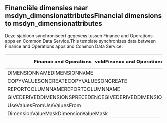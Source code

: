 ## <a name="financial-dimensions-to-msdyn_dimensionattributes"></a><span data-ttu-id="b8873-101">Financiële dimensies naar msdyn_dimensionattributes</span><span class="sxs-lookup"><span data-stu-id="b8873-101">Financial dimensions to msdyn_dimensionattributes</span></span>

<span data-ttu-id="b8873-102">Deze sjabloon synchroniseert gegevens tussen Finance and Operations-apps en Common Data Service.</span><span class="sxs-lookup"><span data-stu-id="b8873-102">This template synchronizes data between Finance and Operations apps and Common Data Service.</span></span>

<span data-ttu-id="b8873-103">Finance and Operations-veld</span><span class="sxs-lookup"><span data-stu-id="b8873-103">Finance and Operations field</span></span> | <span data-ttu-id="b8873-104">Toewijzingstype</span><span class="sxs-lookup"><span data-stu-id="b8873-104">Map type</span></span> | <span data-ttu-id="b8873-105">Ander Dynamics 365-veld</span><span class="sxs-lookup"><span data-stu-id="b8873-105">Other Dynamics 365 field</span></span> | <span data-ttu-id="b8873-106">Standaardwaarde</span><span class="sxs-lookup"><span data-stu-id="b8873-106">Default value</span></span>
---|---|---|---
<span data-ttu-id="b8873-107">DIMENSIONNAME</span><span class="sxs-lookup"><span data-stu-id="b8873-107">DIMENSIONNAME</span></span> | = | <span data-ttu-id="b8873-108">msdyn_dimensionname</span><span class="sxs-lookup"><span data-stu-id="b8873-108">msdyn_dimensionname</span></span> | 
<span data-ttu-id="b8873-109">COPYVALUESONCREATE</span><span class="sxs-lookup"><span data-stu-id="b8873-109">COPYVALUESONCREATE</span></span> | >< | <span data-ttu-id="b8873-110">msdyn_copyvaluesoncreate</span><span class="sxs-lookup"><span data-stu-id="b8873-110">msdyn_copyvaluesoncreate</span></span> | 
<span data-ttu-id="b8873-111">REPORTCOLUMNNAME</span><span class="sxs-lookup"><span data-stu-id="b8873-111">REPORTCOLUMNNAME</span></span> | = | <span data-ttu-id="b8873-112">msdyn_reportcolumnname</span><span class="sxs-lookup"><span data-stu-id="b8873-112">msdyn_reportcolumnname</span></span> | 
<span data-ttu-id="b8873-113">GIVEDERIVEDDIMENSIONSPRECEDENCE</span><span class="sxs-lookup"><span data-stu-id="b8873-113">GIVEDERIVEDDIMENSIONSPRECEDENCE</span></span> | >< | <span data-ttu-id="b8873-114">msdyn_givederiveddimensionsprecedence</span><span class="sxs-lookup"><span data-stu-id="b8873-114">msdyn_givederiveddimensionsprecedence</span></span> | 
<span data-ttu-id="b8873-115">UseValuesFrom</span><span class="sxs-lookup"><span data-stu-id="b8873-115">UseValuesFrom</span></span> | = | <span data-ttu-id="b8873-116">msdyn_usevaluesfrom</span><span class="sxs-lookup"><span data-stu-id="b8873-116">msdyn_usevaluesfrom</span></span> | 
<span data-ttu-id="b8873-117">DimensionValueMask</span><span class="sxs-lookup"><span data-stu-id="b8873-117">DimensionValueMask</span></span> | = | <span data-ttu-id="b8873-118">msdyn_dimensionvaluemask</span><span class="sxs-lookup"><span data-stu-id="b8873-118">msdyn_dimensionvaluemask</span></span> | 
